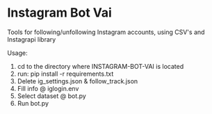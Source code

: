 # Instagram Bot Vai
 Tools for following/unfollowing Instagram accounts, using CSV's and Instagrapi library

Usage: 
1. cd to the directory where INSTAGRAM-BOT-VAI is located
2. run: pip install -r requirements.txt
3. Delete ig_settings.json & follow_track.json
4. Fill info @ iglogin.env
5. Select dataset @ bot.py
6. Run bot.py
